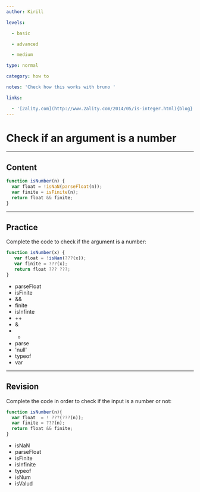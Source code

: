 ```yaml
---
author: Kirill

levels:

  - basic

  - advanced

  - medium

type: normal

category: how to

notes: 'Check how this works with bruno '

links:

  - '[2ality.com](http://www.2ality.com/2014/05/is-integer.html){blog}'
---
```


# Check if an argument is a number

---

## Content

```javascript
function isNumber(n) {
  var float = !isNaN(parseFloat(n));
  var finite = isFinite(n);
  return float && finite;
}
```

---

## Practice

Complete the code to check if the argument is a number:

```javascript
function isNumber(x) {
   var float = !isNan(???(x));
   var finite = ???(x);
   return float ??? ???;
}
```

- parseFloat
- isFinite
- &&
- finite
- isInfinte
- ++
- &
- +
- parse
- 'null'
- typeof
- var

---

## Revision

Complete the code in order to check if the input is a number or not:

```javascript
function isNumber(n){
  var float  = ! ???(???(n));
  var finite = ???(n);
  return float && finite;
}
```

- isNaN
- parseFloat
- isFinite
- isInfinite
- typeof
- isNum
- isValud
